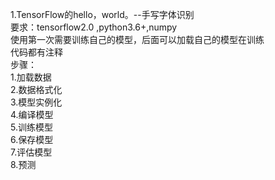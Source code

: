 1.TensorFlow的hello，world。--手写字体识别  
要求：tensorflow2.0 ,python3.6+,numpy  
使用第一次需要训练自己的模型，后面可以加载自己的模型在训练  
代码都有注释  
步骤：  
  1.加载数据  
  2.数据格式化  
  3.模型实例化  
  4.编译模型  
  5.训练模型  
  6.保存模型  
  7.评估模型  
  8.预测
